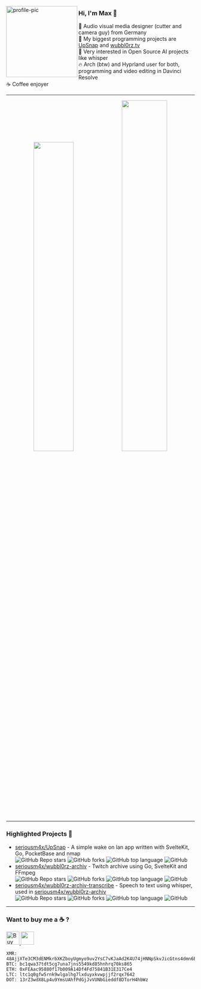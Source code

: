 <p>
<img width="190" align='left' src="https://avatars.githubusercontent.com/u/23456686?v=4" alt="profile-pic" />
</p>

### Hi, I'm Max 👋

🎥 Audio visual media designer (cutter and camera guy) from Germany\
🚧 My biggest programming projects are [UpSnap](https://github.com/seriousm4x/UpSnap) and [wubbl0rz.tv](https://wubbl0rz.tv/)\
🤖 Very interested in Open Source AI projects like whisper\
🔥 Arch (btw) and Hyprland user for both, programming and video editing in Davinci Resolve\
☕ Coffee enjoyer

---

<p align="center">
  <img width="46%" src="https://github-readme-stats.vercel.app/api?username=seriousm4x&show_icons=true&theme=dark&hide_border=true&locale=en" />
  <img width="49%" src="https://github-readme-streak-stats.herokuapp.com/?user=seriousm4x&theme=dark&hide_border=true" />
</p>

---

### Highlighted Projects 🌟

-   [seriousm4x/UpSnap](https://github.com/seriousm4x/UpSnap) - A simple wake on lan app written with SvelteKit, Go, PocketBase and nmap\
    ![GitHub Repo stars](https://img.shields.io/github/stars/seriousm4x/UpSnap) ![GitHub forks](https://img.shields.io/github/forks/seriousm4x/UpSnap) ![GitHub top language](https://img.shields.io/github/languages/top/seriousm4x/UpSnap) ![GitHub](https://img.shields.io/github/license/seriousm4x/UpSnap)
-   [seriousm4x/wubbl0rz-archiv](https://github.com/seriousm4x/wubbl0rz-archiv) - Twitch archive using Go, SvelteKit and FFmpeg\
    ![GitHub Repo stars](https://img.shields.io/github/stars/seriousm4x/wubbl0rz-archiv) ![GitHub forks](https://img.shields.io/github/forks/seriousm4x/wubbl0rz-archiv) ![GitHub top language](https://img.shields.io/github/languages/top/seriousm4x/wubbl0rz-archiv) ![GitHub](https://img.shields.io/github/license/seriousm4x/wubbl0rz-archiv)
-   [seriousm4x/wubbl0rz-archiv-transcribe](https://github.com/seriousm4x/wubbl0rz-archiv-transcribe) - Speech to text using whisper, used in [seriousm4x/wubbl0rz-archiv](https://github.com/seriousm4x/wubbl0rz-archiv)\
    ![GitHub Repo stars](https://img.shields.io/github/stars/seriousm4x/wubbl0rz-archiv-transcribe) ![GitHub forks](https://img.shields.io/github/forks/seriousm4x/wubbl0rz-archiv-transcribe) ![GitHub top language](https://img.shields.io/github/languages/top/seriousm4x/wubbl0rz-archiv-transcribe) ![GitHub](https://img.shields.io/github/license/seriousm4x/wubbl0rz-archiv-transcribe)

---

### Want to buy me a ☕ ?

<p>
  <a href='https://ko-fi.com/seriousm4x' target='_blank'><img height='35' style='border:0px;height:35px;' src='https://az743702.vo.msecnd.net/cdn/kofi3.png?v=0' border='0' alt='Buy Me a Coffee at ko-fi.com' />
  <a href="https://github.com/sponsors/seriousm4x"><img height='35' style='border:0px;height:35px;' src="https://img.shields.io/github/sponsors/seriousm4x?color=%23EA4AAA&label=GitHub%20Sponsors&logo=GitHub%20Sponsors" /></a>
</p>

```
XMR: 48AjjXTe3CM3dENMkrbXKZboyUgmyo9uv2YsC7vKJaAd2K4U74jHNNpSkvJicGtns4dmn6EAQErn8MLH2PQ8xyoDSPmkGmc
BTC: bc1qwa37tdt5cg7una7jns5549kd85hnhrq70ks865
ETH: 0xFEAac95880f17b009A14Df4Fd75841B31E317Ce4
LTC: ltc1q0gfw5rnk9wlgalhg7lxduyxkvwpjjf2rqx7642
DOT: 13rZ3wdX8Lp4u9YmsUAhfPdGjJvVUNbGieddf8DTorH4hbWz
```
